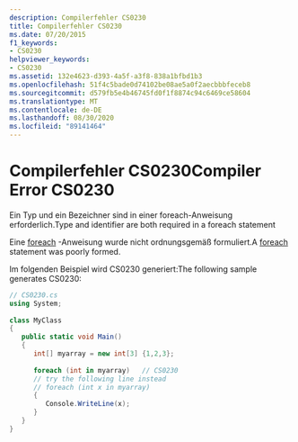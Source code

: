 ```yaml
---
description: Compilerfehler CS0230
title: Compilerfehler CS0230
ms.date: 07/20/2015
f1_keywords:
- CS0230
helpviewer_keywords:
- CS0230
ms.assetid: 132e4623-d393-4a5f-a3f8-838a1bfbd1b3
ms.openlocfilehash: 51f4c5bade0d74102be08ae5a0f2aecbbbfeceb8
ms.sourcegitcommit: d579fb5e4b46745fd0f1f8874c94c6469ce58604
ms.translationtype: MT
ms.contentlocale: de-DE
ms.lasthandoff: 08/30/2020
ms.locfileid: "89141464"
---
```

# <a name="compiler-error-cs0230"></a><span data-ttu-id="88381-103">Compilerfehler CS0230</span><span class="sxs-lookup"><span data-stu-id="88381-103">Compiler Error CS0230</span></span>
<span data-ttu-id="88381-104">Ein Typ und ein Bezeichner sind in einer foreach-Anweisung erforderlich.</span><span class="sxs-lookup"><span data-stu-id="88381-104">Type and identifier are both required in a foreach statement</span></span>  
  
 <span data-ttu-id="88381-105">Eine [foreach](../language-reference/keywords/foreach-in.md) -Anweisung wurde nicht ordnungsgemäß formuliert.</span><span class="sxs-lookup"><span data-stu-id="88381-105">A [foreach](../language-reference/keywords/foreach-in.md) statement was poorly formed.</span></span>  
  
 <span data-ttu-id="88381-106">Im folgenden Beispiel wird CS0230 generiert:</span><span class="sxs-lookup"><span data-stu-id="88381-106">The following sample generates CS0230:</span></span>  
  
```csharp  
// CS0230.cs  
using System;  
  
class MyClass  
{  
   public static void Main()  
   {  
      int[] myarray = new int[3] {1,2,3};  
  
      foreach (int in myarray)   // CS0230  
      // try the following line instead  
      // foreach (int x in myarray)  
      {  
         Console.WriteLine(x);  
      }  
   }  
}  
```
